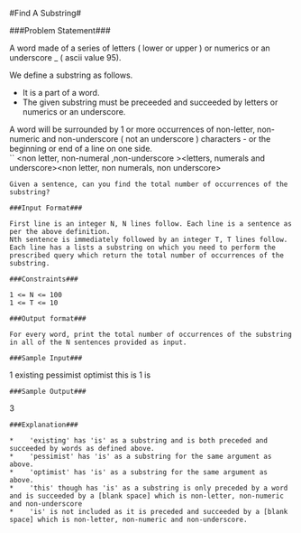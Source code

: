 #Find A Substring#

###Problem Statement###

A word made of a series of letters ( lower or upper ) or numerics or an underscore _ ( ascii value 95).

We define a substring as follows.

* It is a part of a word.
* The given substring must be preceeded and succeeded by letters or numerics or an underscore.

A word will be surrounded by 1 or more occurrences of non-letter, non-numeric and non-underscore ( not an underscore ) characters - or the beginning or end of a line on one side.  
``
<non letter, non-numeral ,non-underscore ><letters, numerals and underscore><non letter, non numerals, non underscore>
```
Given a sentence, can you find the total number of occurrences of the substring?

###Input Format###

First line is an integer N, N lines follow. Each line is a sentence as per the above definition.
Nth sentence is immediately followed by an integer T, T lines follow.
Each line has a lists a substring on which you need to perform the prescribed query which return the total number of occurrences of the substring.

###Constraints###

1 <= N <= 100
1 <= T <= 10

###Output format###

For every word, print the total number of occurrences of the substring in all of the N sentences provided as input.

###Sample Input###
```
1
existing pessimist optimist this is
1
is
```
###Sample Output###
```
3
```
###Explanation###

*    'existing' has 'is' as a substring and is both preceded and succeeded by words as defined above.
*    'pessimist' has 'is' as a substring for the same argument as above.
*    'optimist' has 'is' as a substring for the same argument as above.
*    'this' though has 'is' as a substring is only preceded by a word and is succeeded by a [blank space] which is non-letter, non-numeric and non-underscore
*    'is' is not included as it is preceded and succeeded by a [blank space] which is non-letter, non-numeric and non-underscore.

